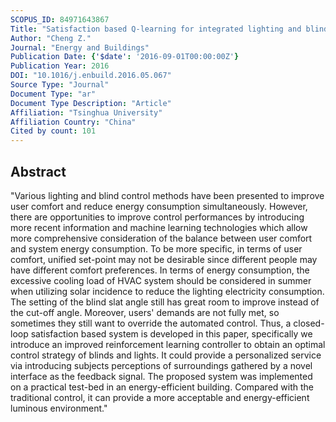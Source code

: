 ```yaml
---
SCOPUS_ID: 84971643867
Title: "Satisfaction based Q-learning for integrated lighting and blind control"
Author: "Cheng Z."
Journal: "Energy and Buildings"
Publication Date: {'$date': '2016-09-01T00:00:00Z'}
Publication Year: 2016
DOI: "10.1016/j.enbuild.2016.05.067"
Source Type: "Journal"
Document Type: "ar"
Document Type Description: "Article"
Affiliation: "Tsinghua University"
Affiliation Country: "China"
Cited by count: 101
---
```


## Abstract
"Various lighting and blind control methods have been presented to improve user comfort and reduce energy consumption simultaneously. However, there are opportunities to improve control performances by introducing more recent information and machine learning technologies which allow more comprehensive consideration of the balance between user comfort and system energy consumption. To be more specific, in terms of user comfort, unified set-point may not be desirable since different people may have different comfort preferences. In terms of energy consumption, the excessive cooling load of HVAC system should be considered in summer when utilizing solar incidence to reduce the lighting electricity consumption. The setting of the blind slat angle still has great room to improve instead of the cut-off angle. Moreover, users' demands are not fully met, so sometimes they still want to override the automated control. Thus, a closed-loop satisfaction based system is developed in this paper, specifically we introduce an improved reinforcement learning controller to obtain an optimal control strategy of blinds and lights. It could provide a personalized service via introducing subjects perceptions of surroundings gathered by a novel interface as the feedback signal. The proposed system was implemented on a practical test-bed in an energy-efficient building. Compared with the traditional control, it can provide a more acceptable and energy-efficient luminous environment."
